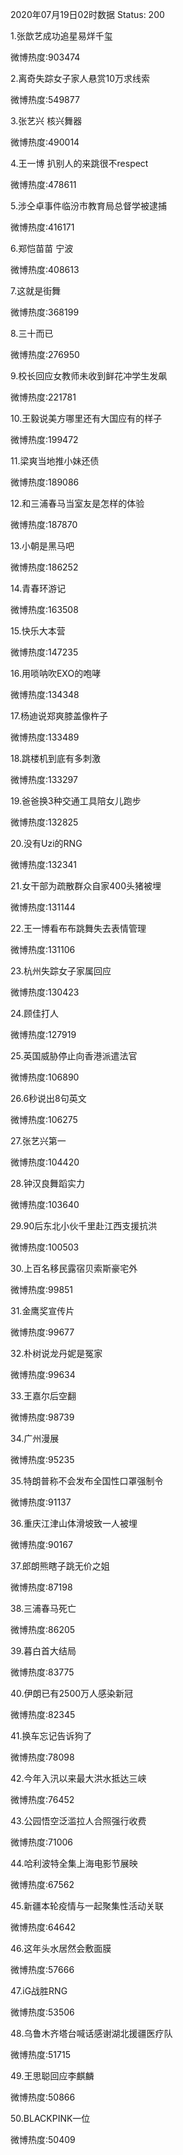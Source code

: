 2020年07月19日02时数据
Status: 200

1.张歆艺成功追星易烊千玺

微博热度:903474

2.离奇失踪女子家人悬赏10万求线索

微博热度:549877

3.张艺兴 核兴舞器

微博热度:490014

4.王一博 扒别人的来跳很不respect

微博热度:478611

5.涉仝卓事件临汾市教育局总督学被逮捕

微博热度:416171

6.郑恺苗苗 宁波

微博热度:408613

7.这就是街舞

微博热度:368199

8.三十而已

微博热度:276950

9.校长回应女教师未收到鲜花冲学生发飙

微博热度:221781

10.王毅说美方哪里还有大国应有的样子

微博热度:199472

11.梁爽当地推小妹还债

微博热度:189086

12.和三浦春马当室友是怎样的体验

微博热度:187870

13.小朝是黑马吧

微博热度:186252

14.青春环游记

微博热度:163508

15.快乐大本营

微博热度:147235

16.用唢呐吹EXO的咆哮

微博热度:134348

17.杨迪说郑爽膝盖像杵子

微博热度:133489

18.跳楼机到底有多刺激

微博热度:133297

19.爸爸换3种交通工具陪女儿跑步

微博热度:132825

20.没有Uzi的RNG

微博热度:132341

21.女干部为疏散群众自家400头猪被埋

微博热度:131144

22.王一博看布布跳舞失去表情管理

微博热度:131106

23.杭州失踪女子家属回应

微博热度:130423

24.顾佳打人

微博热度:127919

25.英国威胁停止向香港派遣法官

微博热度:106890

26.6秒说出8句英文

微博热度:106275

27.张艺兴第一

微博热度:104420

28.钟汉良舞蹈实力

微博热度:103640

29.90后东北小伙千里赴江西支援抗洪

微博热度:100503

30.上百名移民露宿贝索斯豪宅外

微博热度:99851

31.金鹰奖宣传片

微博热度:99677

32.朴树说龙丹妮是冤家

微博热度:99634

33.王嘉尔后空翻

微博热度:98739

34.广州漫展

微博热度:95235

35.特朗普称不会发布全国性口罩强制令

微博热度:91137

36.重庆江津山体滑坡致一人被埋

微博热度:90167

37.郎朗熊瞎子跳无价之姐

微博热度:87198

38.三浦春马死亡

微博热度:86205

39.暮白首大结局

微博热度:83775

40.伊朗已有2500万人感染新冠

微博热度:82345

41.换车忘记告诉狗了

微博热度:78098

42.今年入汛以来最大洪水抵达三峡

微博热度:76452

43.公园悟空泛滥拉人合照强行收费

微博热度:71006

44.哈利波特全集上海电影节展映

微博热度:67562

45.新疆本轮疫情与一起聚集性活动关联

微博热度:64642

46.这年头水居然会敷面膜

微博热度:57666

47.iG战胜RNG

微博热度:53506

48.乌鲁木齐塔台喊话感谢湖北援疆医疗队

微博热度:51715

49.王思聪回应李麒麟

微博热度:50866

50.BLACKPINK一位

微博热度:50409

